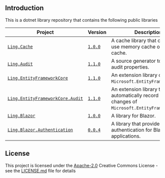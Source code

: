 ## Introduction

This is a dotnet library repository that contains the following public libraries

| Project  | Version  | Description |
|  ----  |  ----  | ----  |
| [`Ling.Cache`](src/Ling.Cache) | [`1.0.0`](https://www.nuget.org/packages/Ling.Cache) | A cache library that can easily use memory cache or redis cache. |
| [`Ling.Audit`](src/Ling.Audit) | [`1.1.0`](https://www.nuget.org/packages/Ling.Audit) | A source generator to generate audit properties. |
| [`Ling.EntityFrameworkCore`](src/Ling.EntityFrameworkCore) | [`1.1.0`](https://www.nuget.org/packages/Ling.EntityFrameworkCore) | An extension library of `Microsoft.EntityFrameworkCore`. |
| [`Ling.EntityFrameworkCore.Audit`](src/Ling.EntityFrameworkCore.Audit) | [`1.1.0`](https://www.nuget.org/packages/Ling.EntityFrameworkCore.Audit) | An extension library that can automatically record entity changes of `Microsoft.EntityFrameworkCore`. |
| [`Ling.Blazor`](src/Ling.Blazor) | [`1.0.0`](https://www.nuget.org/packages/Ling.Blazor) | A library for Blazor. |
| [`Ling.Blazor.Authentication`](src/Ling.Blazor.Authentication) | [`0.0.4`](https://www.nuget.org/packages/Ling.Blazor.Authentication) | A library that provides JWT authentication for Blazor applications. |

## License

This project is licensed under the [Apache-2.0](LICENSE.md)
Creative Commons License - see the [LICENSE.md](LICENSE.md) file for details
